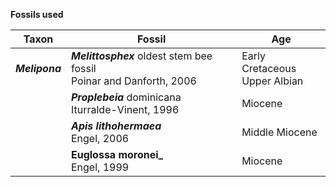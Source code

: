 __Fossils used__

Taxon | Fossil | Age 
------|--------|----
<b>_Melipona_</b> | <b>_Melittosphex_</b> oldest stem bee fossil</br>Poinar and Danforth, 2006 | Early Cretaceous</br>Upper Albian
<span class="tab"> | <b>_Proplebeia_</b> dominicana</br>Iturralde-Vinent, 1996 | Miocene
<span class="tab"> | <b>_Apis lithohermaea_</b></br> Engel, 2006 | Middle Miocene
<span class="tab"> | <b>Euglossa moronei_</b></br> Engel, 1999 | Miocene


